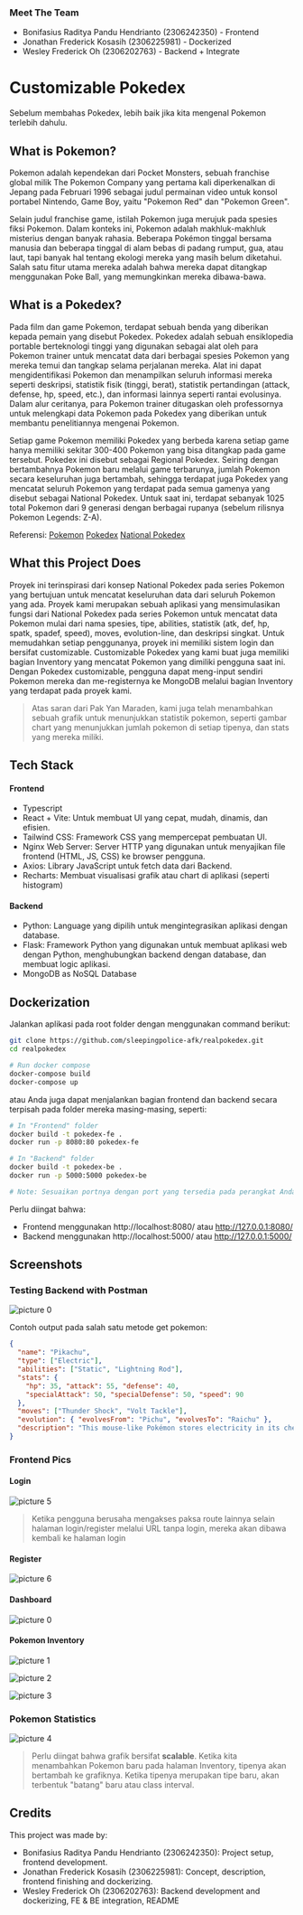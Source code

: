 ### Meet The Team
- Bonifasius Raditya Pandu Hendrianto (2306242350) - Frontend
- Jonathan Frederick Kosasih (2306225981) - Dockerized
- Wesley Frederick Oh (2306202763) - Backend + Integrate

# Customizable Pokedex
Sebelum membahas Pokedex, lebih baik jika kita mengenal Pokemon terlebih dahulu.

## What is Pokemon?
Pokemon adalah kependekan dari Pocket Monsters, sebuah franchise global milik The Pokemon Company yang pertama kali diperkenalkan di Jepang pada Februari 1996 sebagai judul permainan video untuk konsol portabel Nintendo, Game Boy, yaitu "Pokemon Red" dan "Pokemon Green".

Selain judul franchise game, istilah Pokemon juga merujuk pada spesies fiksi Pokemon. Dalam konteks ini, Pokemon adalah makhluk-makhluk misterius dengan banyak rahasia. Beberapa Pokémon tinggal bersama manusia dan beberapa tinggal di alam bebas di padang rumput, gua, atau laut, tapi banyak hal tentang ekologi mereka yang masih belum diketahui. Salah satu fitur utama mereka adalah bahwa mereka dapat ditangkap menggunakan Poke Ball, yang memungkinkan mereka dibawa-bawa.

## What is a Pokedex?
Pada film dan game Pokemon, terdapat sebuah benda yang diberikan kepada pemain yang disebut Pokedex. Pokedex adalah sebuah ensiklopedia portable berteknologi tinggi yang digunakan sebagai alat oleh para Pokemon trainer untuk mencatat data dari berbagai spesies Pokemon yang mereka temui dan tangkap selama perjalanan mereka. Alat ini dapat mengidentifikasi Pokemon dan menampilkan seluruh informasi mereka seperti deskripsi, statistik fisik (tinggi, berat), statistik pertandingan (attack, defense, hp, speed, etc.), dan informasi lainnya seperti rantai evolusinya. Dalam alur ceritanya, para Pokemon trainer ditugaskan oleh professornya untuk melengkapi data Pokemon pada Pokedex yang diberikan untuk membantu penelitiannya mengenai Pokemon. 

Setiap game Pokemon memiliki Pokedex yang berbeda karena setiap game hanya memiliki sekitar 300-400 Pokemon yang bisa ditangkap pada game tersebut. Pokedex ini disebut sebagai Regional Pokedex. Seiring dengan bertambahnya Pokemon baru melalui game terbarunya, jumlah Pokemon secara keseluruhan juga bertambah, sehingga terdapat juga Pokedex yang mencatat seluruh Pokemon yang terdapat pada semua gamenya yang disebut sebagai National Pokedex. Untuk saat ini, terdapat sebanyak 1025 total Pokemon dari 9 generasi dengan berbagai rupanya (sebelum rilisnya Pokemon Legends: Z-A). 

Referensi:
[Pokemon](https://id.portal-pokemon.com/about/)
[Pokedex](https://bulbapedia.bulbagarden.net/wiki/Pok%C3%A9dex)
[National Pokedex](https://pokemondb.net/pokedex/all)

## What this Project Does
Proyek ini terinspirasi dari konsep National Pokedex pada series Pokemon yang bertujuan untuk mencatat keseluruhan data dari seluruh Pokemon yang ada. Proyek kami merupakan sebuah aplikasi yang mensimulasikan fungsi dari National Pokedex pada series Pokemon untuk mencatat data Pokemon mulai dari nama spesies, tipe, abilities, statistik (atk, def, hp, spatk, spadef, speed), moves, evolution-line, dan deskripsi singkat. Untuk memudahkan setiap penggunanya, proyek ini memiliki sistem login dan bersifat customizable. Customizable Pokedex yang kami buat juga memiliki bagian Inventory yang mencatat Pokemon yang dimiliki pengguna saat ini. Dengan Pokedex customizable, pengguna dapat meng-input sendiri Pokemon mereka dan me-registernya ke MongoDB melalui bagian Inventory yang terdapat pada proyek kami. 

> Atas saran dari Pak Yan Maraden, kami juga telah menambahkan sebuah grafik untuk menunjukkan statistik pokemon, seperti gambar chart yang menunjukkan jumlah pokemon di setiap tipenya, dan stats yang mereka miliki.

## Tech Stack
#### Frontend
- Typescript
- React + Vite: Untuk membuat UI yang cepat, mudah, dinamis, dan efisien.
- Tailwind CSS: Framework CSS yang mempercepat pembuatan UI.
- Nginx Web Server: Server HTTP yang digunakan untuk menyajikan file frontend (HTML, JS, CSS) ke browser pengguna.
- Axios: Library JavaScript untuk fetch data dari Backend.
- Recharts: Membuat visualisasi grafik atau chart di aplikasi (seperti histogram)
#### Backend
- Python: Language yang dipilih untuk mengintegrasikan aplikasi dengan database.
- Flask: Framework Python yang digunakan untuk membuat aplikasi web dengan Python, menghubungkan backend dengan database, dan membuat logic aplikasi.
- MongoDB as NoSQL Database

## Dockerization
Jalankan aplikasi pada root folder dengan menggunakan command berikut:

```bash
git clone https://github.com/sleepingpolice-afk/realpokedex.git
cd realpokedex

# Run docker compose
docker-compose build
docker-compose up
```

atau Anda juga dapat menjalankan bagian frontend dan backend secara terpisah pada folder mereka masing-masing, seperti: 
```bash
# In "Frontend" folder
docker build -t pokedex-fe .
docker run -p 8080:80 pokedex-fe

# In "Backend" folder
docker build -t pokedex-be .
docker run -p 5000:5000 pokedex-be

# Note: Sesuaikan portnya dengan port yang tersedia pada perangkat Anda.
```

Perlu diingat bahwa:
- Frontend menggunakan http://localhost:8080/ atau http://127.0.0.1:8080/
- Backend menggunakan http://localhost:5000/ atau http://127.0.0.1:5000/


## Screenshots

### Testing Backend with Postman
![picture 0](https://i.imgur.com/H9QD9c8.png)  


Contoh output pada salah satu metode get pokemon:
```json
{
  "name": "Pikachu",
  "type": ["Electric"],
  "abilities": ["Static", "Lightning Rod"],
  "stats": {
    "hp": 35, "attack": 55, "defense": 40,
    "specialAttack": 50, "specialDefense": 50, "speed": 90
  },
  "moves": ["Thunder Shock", "Volt Tackle"],
  "evolution": { "evolvesFrom": "Pichu", "evolvesTo": "Raichu" },
  "description": "This mouse-like Pokémon stores electricity in its cheek pouches."
}
```

### Frontend Pics
#### Login
![picture 5](https://i.imgur.com/ZpkaJs5.png) 

> Ketika pengguna berusaha mengakses paksa route lainnya selain halaman login/register melalui URL tanpa login, mereka akan dibawa kembali ke halaman login

#### Register
![picture 6](https://i.imgur.com/NSLskI7.png)  

#### Dashboard
![picture 0](https://i.imgur.com/smwhGdF.png)  

#### Pokemon Inventory
![picture 1](https://i.imgur.com/QUliwH5.png)  

![picture 2](https://i.imgur.com/3xM92rz.png)  

![picture 3](https://i.imgur.com/bSN69wi.png)  

### Pokemon Statistics
![picture 4](https://i.imgur.com/pAahGPQ.png)  

> Perlu diingat bahwa grafik bersifat **scalable**. Ketika kita menambahkan Pokemon baru pada halaman Inventory, tipenya akan bertambah ke grafiknya. Ketika tipenya merupakan tipe baru, akan terbentuk "batang" baru atau class interval. 

## Credits
This project was made by:
- Bonifasius Raditya Pandu Hendrianto (2306242350): Project setup, frontend development.
- Jonathan Frederick Kosasih (2306225981): Concept, description, frontend finishing and dockerizing.
- Wesley Frederick Oh (2306202763): Backend development and dockerizing, FE & BE integration, README
